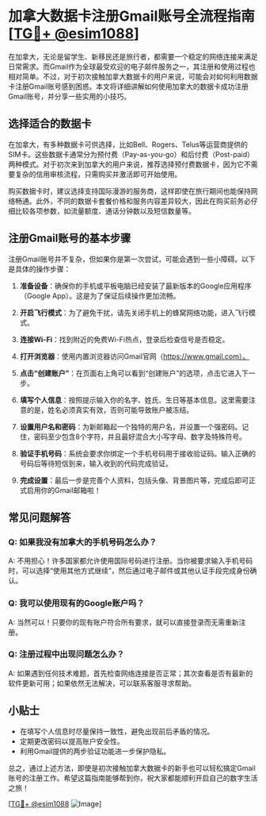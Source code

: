 # 加拿大数据卡注册Gmail账号全流程指南[[TG💪+ @esim1088](https://t.me/s/esim1088)]

在加拿大，无论是留学生、新移民还是旅行者，都需要一个稳定的网络连接来满足日常需求。而Gmail作为全球最受欢迎的电子邮件服务之一，其注册和使用过程也相对简单。不过，对于初次接触加拿大数据卡的用户来说，可能会对如何利用数据卡注册Gmail账号感到困惑。本文将详细讲解如何使用加拿大的数据卡成功注册Gmail账号，并分享一些实用的小技巧。

## 选择适合的数据卡

在加拿大，有多种数据卡可供选择，比如Bell、Rogers、Telus等运营商提供的SIM卡。这些数据卡通常分为预付费（Pay-as-you-go）和后付费（Post-paid）两种模式。对于初次来到加拿大的用户来说，推荐选择预付费数据卡，因为它不需要复杂的信用审核流程，只需购买并激活即可开始使用。

购买数据卡时，建议选择支持国际漫游的服务商，这样即使在旅行期间也能保持网络畅通。此外，不同的数据卡套餐价格和服务内容差异较大，因此在购买前务必仔细比较各项参数，如流量额度、通话分钟数以及短信数量等。

## 注册Gmail账号的基本步骤

注册Gmail账号并不复杂，但如果你是第一次尝试，可能会遇到一些小障碍。以下是具体的操作步骤：

1. **准备设备**：确保你的手机或平板电脑已经安装了最新版本的Google应用程序（Google App）。这是为了保证后续操作更加流畅。

2. **开启飞行模式**：为了避免干扰，请先关闭手机上的蜂窝网络功能，进入飞行模式。

3. **连接Wi-Fi**：找到附近的免费Wi-Fi热点，登录后检查信号是否稳定。

4. **打开浏览器**：使用内置浏览器访问Gmail官网（https://www.gmail.com）。

5. **点击“创建账户”**：在页面右上角可以看到“创建账户”的选项，点击它进入下一步。

6. **填写个人信息**：按照提示输入你的名字、姓氏、生日等基本信息。这里需要注意的是，姓名必须真实有效，否则可能导致账户被冻结。

7. **设置用户名和密码**：为新邮箱起一个独特的用户名，并设置一个强密码。记住，密码至少包含8个字符，并且最好混合大小写字母、数字及特殊符号。

8. **验证手机号码**：系统会要求你绑定一个手机号码用于接收验证码。输入正确的号码后等待短信到来，输入收到的代码完成验证。

9. **完成设置**：最后一步是完善个人资料，包括头像、背景图片等，完成后即可正式启用你的Gmail邮箱啦！

## 常见问题解答

### Q: 如果我没有加拿大的手机号码怎么办？

A: 不用担心！许多国家都允许使用国际号码进行注册。当你被要求输入手机号码时，可以选择“使用其他方式继续”，然后通过电子邮件或其他认证手段完成身份确认。

### Q: 我可以使用现有的Google账户吗？

A: 当然可以！只要你的现有账户符合所有要求，就可以直接登录而无需重新注册。

### Q: 注册过程中出现问题怎么办？

A: 如果遇到任何技术难题，首先检查网络连接是否正常；其次查看是否有最新的软件更新可用；如果依然无法解决，可以联系客服寻求帮助。

## 小贴士

- 在填写个人信息时尽量保持一致性，避免出现前后矛盾的情况。
- 定期更改密码以提高账户安全性。
- 利用Gmail提供的两步验证功能进一步保护隐私。

总之，通过上述方法，即使是初次接触加拿大数据卡的新手也可以轻松搞定Gmail账号的注册工作。希望这篇指南能够帮到你，祝大家都能顺利开启自己的数字生活之旅！

[[TG💪+ @esim1088](https://t.me/s/esim1088) ![Image](https://i.postimg.cc/4NQfJmqS/Snipaste-2025-05-13-00-14-12.png)]
